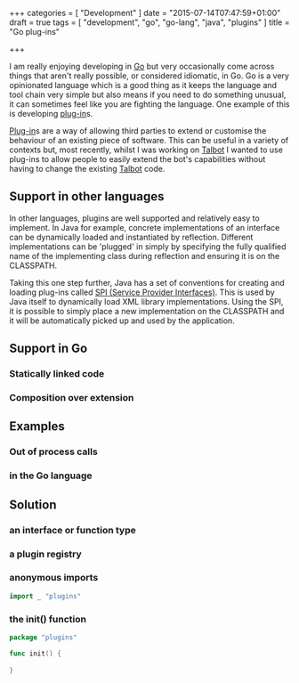 +++
categories = [ "Development" ]
date = "2015-07-14T07:47:59+01:00"
draft = true
tags = [ "development", "go", "go-lang", "java", "plugins" ]
title = "Go plug-ins"

+++

I am really enjoying developing in [Go] but very occasionally come across things that aren't really possible, or considered idiomatic, in Go.  Go is a very opinionated language which is a good thing as it keeps the language and tool chain very simple but also means if you need to do something unusual, it can sometimes feel like you are fighting the language.  One example of this is developing [plug-in]s.

[Plug-in]s are a way of allowing third parties to extend or customise the behaviour of an existing piece of software.  This can be useful in a variety of contexts but, most recently, whilst I was working on [Talbot] I wanted to use plug-ins to allow people to easily extend the bot's capabilities without having to change the existing [Talbot] code.

## Support in other languages

In other languages, plugins are well supported and relatively easy to implement.  In Java for example, concrete implementations of an interface can be dynamically loaded and instantiated by reflection.  Different implementations can be 'plugged' in simply by specifying the fully qualified name of the implementing class during reflection and ensuring it is on the CLASSPATH.  

Taking this one step further, Java has a set of conventions for creating and loading plug-ins called [SPI (Service Provider Interfaces)](https://docs.oracle.com/javase/tutorial/sound/SPI-intro.html).  This is used by Java itself to dynamically load XML library implementations.  Using the SPI, it is possible to simply place a new implementation on the CLASSPATH and it will be automatically picked up and used by the application.

## Support in Go

### Statically linked code

### Composition over extension

## Examples

### Out of process calls

### in the Go language

## Solution

### an interface or function type

### a plugin registry

### anonymous imports 

``` go
import _ "plugins"
```

### the init() function

``` go
package "plugins"

func init() {
	
}
```



[Go]: https://golang.org/
[plug-in]: https://en.wikipedia.org/wiki/Plug-in_(computing)
[Talbot]: https://github.com/james-bowman/talbot
